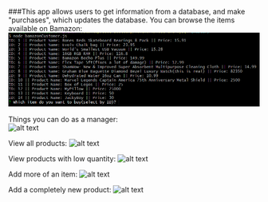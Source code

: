 ###This app allows users to get information from a database, and make "purchases", which updates the database.
You can browse the items available on Bamazon:
![alt text](images/bamazonCustomer.PNG)

Things you can do as a manager:  
![alt text](image/managerBam.PNG)


View all products:
![alt text](image/viewProducts.PNG)


View products with low quantity: 
![alt text](image/viewLow.PNG)


Add more of an item: 
![alt text](image/addInventory.PNG)


Add a completely new product: 
![alt text](image/addNewProduct.PNG)
